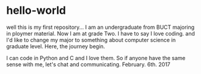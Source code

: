 # hello-world

well this is my first repository...
I am an undergraduate from BUCT majoring in ploymer material. Now I am at grade Two.
I have to say I love coding. and I'd like to change my major to something about computer science in graduate level.
Here, the journey begin.

I can code in Python and C and I love them. So if anyone have the same sense with me, let's chat and communicating.
February. 6th. 2017
